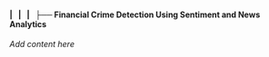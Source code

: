 #### |   |   |   ├── Financial Crime Detection Using Sentiment and News Analytics

*Add content here*